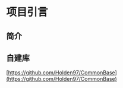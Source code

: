 # 项目引言

## 简介

## 自建库

[https://github.com/Holden97/CommonBase](https://github.com/Holden97/CommonBase)
